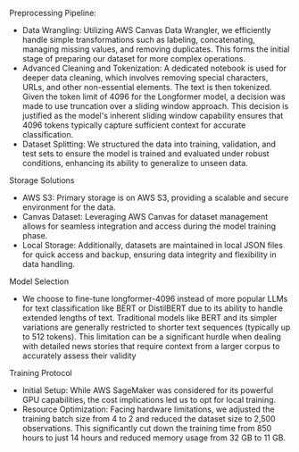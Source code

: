 Preprocessing Pipeline:
* Data Wrangling: Utilizing AWS Canvas Data Wrangler, we efficiently handle simple transformations such as labeling, concatenating, managing missing values, and removing duplicates. This forms the initial stage of preparing our dataset for more complex operations.
* Advanced Cleaning and Tokenization: A dedicated notebook is used for deeper data cleaning, which involves removing special characters, URLs, and other non-essential elements. The text is then tokenized. Given the token limit of 4096 for the Longformer model, a decision was made to use truncation over a sliding window approach. This decision is justified as the model's inherent sliding window capability ensures that 4096 tokens typically capture sufficient context for accurate classification.
* Dataset Splitting: We structured the data into training, validation, and test sets to ensure the model is trained and evaluated under robust conditions, enhancing its ability to generalize to unseen data.

Storage Solutions
* AWS S3: Primary storage is on AWS S3, providing a scalable and secure environment for the data.
* Canvas Dataset: Leveraging AWS Canvas for dataset management allows for seamless integration and access during the model training phase.
* Local Storage: Additionally, datasets are maintained in local JSON files for quick access and backup, ensuring data integrity and flexibility in data handling.

Model Selection
* We choose to fine-tune longformer-4096 instead of more popular LLMs for text classification like BERT or DistilBERT due to its ability to handle extended lengths of text. Traditional models like BERT and its simpler variations are generally restricted to shorter text sequences (typically up to 512 tokens). This limitation can be a significant hurdle when dealing with detailed news stories that require context from a larger corpus to accurately assess their validity

Training Protocol
* Initial Setup: While AWS SageMaker was considered for its powerful GPU capabilities, the cost implications led us to opt for local training.
* Resource Optimization: Facing hardware limitations, we adjusted the training batch size from 4 to 2 and reduced the dataset size to 2,500 observations. This significantly cut down the training time from 850 hours to just 14 hours and reduced memory usage from 32 GB to 11 GB.
